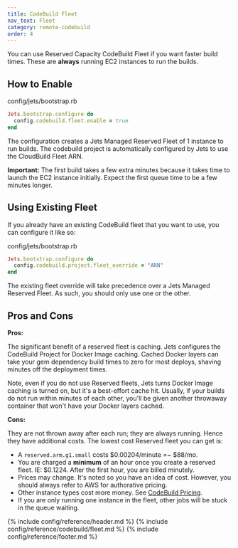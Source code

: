 ```yaml
---
title: CodeBuild Fleet
nav_text: Fleet
category: remote-codebuild
order: 4
---
```


You can use Reserved Capacity CodeBuild Fleet if you want faster build times. These are **always** running EC2 instances to run the builds.

## How to Enable

config/jets/bootstrap.rb

```ruby
Jets.bootstrap.configure do
  config.codebuild.fleet.enable = true
end
```

The configuration creates a Jets Managed Reserved Fleet of 1 instance to run builds. The codebuild project is automatically configured by Jets to use the CloudBuild Fleet ARN.

**Important:** The first build takes a few extra minutes because it takes time to launch the EC2 instance initially. Expect the first queue time to be a few minutes longer.

## Using Existing Fleet

If you already have an existing CodeBuild fleet that you want to use, you can configure it like so:

config/jets/bootstrap.rb

```ruby
Jets.bootstrap.configure do
  config.codebuild.project.fleet_override = "ARN"
end
```

The existing fleet override will take precedence over a Jets Managed Reserved Fleet. As such, you should only use one or the other.

## Pros and Cons

**Pros:**

The significant benefit of a reserved fleet is caching. Jets configures the CodeBuild Project for Docker Image caching. Cached Docker layers can take your gem dependency build times to zero for most deploys, shaving minutes off the deployment times.

Note, even if you do not use Reserved fleets, Jets turns Docker Image caching is turned on, but it's a best-effort cache hit. Usually, if your builds do not run within minutes of each other, you'll be given another throwaway container that won't have your Docker layers cached.

**Cons:**

They are not thrown away after each run; they are always running. Hence they have additional costs. The lowest cost Reserved fleet you can get is:

* A `reserved.arm.g1.small` costs $0.00204/minute =~ $88/mo.
* You are charged a **minimum** of an hour once you create a reserved fleet. IE: $0.1224. After the first hour, you are billed minutely.
* Prices may change. It's noted so you have an idea of cost. However, you should always refer to AWS for authorative pricing.
* Other instance types cost more money. See [CodeBuild Pricing](https://aws.amazon.com/codebuild/pricing/).
* If you are only running one instance in the fleet, other jobs will be stuck in the queue waiting.

{% include config/reference/header.md %}
{% include config/reference/codebuild/fleet.md %}
{% include config/reference/footer.md %}
